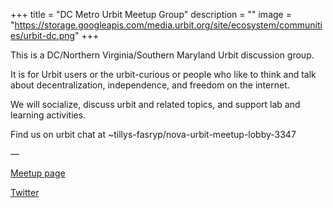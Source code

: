 +++
title = "DC Metro Urbit Meetup Group"
description = ""
image = "https://storage.googleapis.com/media.urbit.org/site/ecosystem/communities/urbit-dc.png"
+++

This is a DC/Northern Virginia/Southern Maryland Urbit discussion group.

It is for Urbit users or the urbit-curious or people who like to think and talk about decentralization, independence, and freedom on the internet.

We will socialize, discuss urbit and related topics, and support lab and learning activities.

Find us on urbit chat at ~tillys-fasryp/nova-urbit-meetup-lobby-3347

––

[Meetup page](https://www.meetup.com/dc-urbit-meetup-group/)

[Twitter](https://twitter.com/dcurbit)
